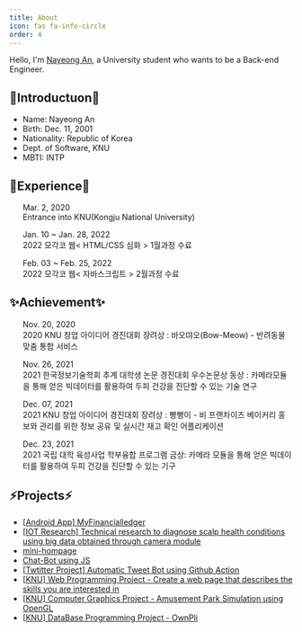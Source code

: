 ```yaml
---
title: About
icon: fas fa-info-circle
order: 4
---
```


Hello, I'm <a href="https://github.com/NadudAn">Nayeong An</a>, a University student who wants to be a Back-end Engineer.

<h2>💬Introductuon💬</h2>

<ul>
    <li>Name: Nayeong An</li>
    <li>Birth: Dec. 11, 2001</li>
    <li>Nationality: Republic of Korea</li>
    <li>Dept. of Software, KNU</li>
    <li>MBTI: INTP</li>
</ul>

<h2>🌱Experience🌱</h2>

<ul>
    <p>Mar. 2, 2020<br>Entrance into KNU(Kongju National University)</p>
    <p>Jan. 10 ~ Jan. 28, 2022<br>2022 모각코 웹< HTML/CSS 심화 > 1월과정 수료</p>
    <p>Feb. 03 ~ Feb. 25, 2022<br>2022 모각코 웹< 자바스크립트 > 2월과정 수료</p>
</ul>

<h2>✨Achievement✨</h2>

<ul>
    <p>
        Nov. 20, 2020<br>
        2020 KNU 창업 아이디어 경진대회 장려상 : 바오먀오(Bow-Meow) - 반려동물 맞춤 통합 서비스
    </p>
    <p>
        Nov. 26, 2021<br>
        2021 한국정보기술학회 추계 대학생 논문 경진대회 우수논문상 동상 : 카메라모듈을 통해 얻은 빅데이터를 활용하여 두피 건강을 진단할 수 있는 기술 연구
    </p>
    <p>
        Dec. 07, 2021<br>
        2021 KNU 창업 아이디어 경진대회 장려상 : 빵빵이 - 비 프랜차이즈 베이커리 홍보와 관리를 위한 정보 공유 및 실시간 재고 확인 어플리케이션
    </p>
    <p>
        Dec. 23, 2021<br>
        2021 국립 대학 육성사업 학부융합 프로그램 금상: 카메라 모듈을 통해 얻은 빅데이터를 활용하여 두피 건강을 진단할 수 있는 기구
        </p>
</ul>
    
<h2>⚡Projects⚡</h2>
    
<ul>
    <li><a href="https://nadudan.github.io/posts/my-financialledger/">[Android App] MyFinancialledger</a></li>
    <li><a href="https://www.dbpia.co.kr/journal/articleDetail?nodeId=NODE10664642">[IOT Research] Technical research to diagnose scalp health conditions using big data obtained through camera module</a></li>
    <!--li><a href="#">Bread App, App Project</a></li-->
    <li><a href="https://github.com/NadudAn/mini-hompage">mini-hompage</a></li>
    <li><a href="https://github.com/NadudAn/JS-chatbot">Chat-Bot using JS</a></li>
    <li><a href="https://nadudan.github.io/posts/Twitter-Bot/">[Twtitter Project] Automatic Tweet Bot using Github Action</a></li>
    <li><a href="https://github.com/NadudAn/2022_WebProgramming">[KNU] Web Programming Project - Create a web page that describes the skills you are interested in</a></li>
    <li><a href="https://github.com/NadudAn/AmusementPark">[KNU] Computer Graphics Project - Amusement Park Simulation using OpenGL</a></li>
    <li><a href="https://github.com/youbbin/DB_Project_OwnPli">[KNU] DataBase Programming Project - OwnPli</a></li>
</ul>


